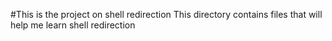 #This is the project on shell redirection
This directory contains files that will help me learn shell redirection
